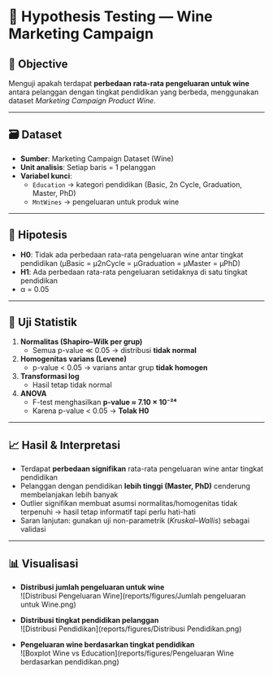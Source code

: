 # 🧪 Hypothesis Testing — Wine Marketing Campaign

## 🎯 Objective
Menguji apakah terdapat **perbedaan rata-rata pengeluaran untuk wine** antara pelanggan dengan tingkat pendidikan yang berbeda, menggunakan dataset *Marketing Campaign Product Wine*.

---

## 🗃️ Dataset
- **Sumber**: Marketing Campaign Dataset (Wine)
- **Unit analisis**: Setiap baris = 1 pelanggan
- **Variabel kunci**:
  - `Education` → kategori pendidikan (Basic, 2n Cycle, Graduation, Master, PhD)
  - `MntWines` → pengeluaran untuk produk wine

---

## 🧩 Hipotesis
- **H0**: Tidak ada perbedaan rata-rata pengeluaran wine antar tingkat pendidikan (μBasic = μ2nCycle = μGraduation = μMaster = μPhD)
- **H1**: Ada perbedaan rata-rata pengeluaran setidaknya di satu tingkat pendidikan
- α = 0.05

---

## 🧪 Uji Statistik
1. **Normalitas (Shapiro–Wilk per grup)**  
   - Semua p-value ≪ 0.05 → distribusi **tidak normal**
2. **Homogenitas varians (Levene)**  
   - p-value < 0.05 → varians antar grup **tidak homogen**
3. **Transformasi log**  
   - Hasil tetap tidak normal
4. **ANOVA**  
   - F-test menghasilkan **p-value ≈ 7.10 × 10⁻²⁴**
   - Karena p-value < 0.05 → **Tolak H0**

---

## 📈 Hasil & Interpretasi
- Terdapat **perbedaan signifikan** rata-rata pengeluaran wine antar tingkat pendidikan
- Pelanggan dengan pendidikan **lebih tinggi (Master, PhD)** cenderung membelanjakan lebih banyak
- Outlier signifikan membuat asumsi normalitas/homogenitas tidak terpenuhi → hasil tetap informatif tapi perlu hati-hati
- Saran lanjutan: gunakan uji non-parametrik (*Kruskal–Wallis*) sebagai validasi

---

## 📊 Visualisasi

- **Distribusi jumlah pengeluaran untuk wine**  
  ![Distribusi Pengeluaran Wine](reports/figures/Jumlah pengeluaran untuk Wine.png)

- **Distribusi tingkat pendidikan pelanggan**  
  ![Distribusi Pendidikan](reports/figures/Distribusi Pendidikan.png)

- **Pengeluaran wine berdasarkan tingkat pendidikan**  
  ![Boxplot Wine vs Education](reports/figures/Pengeluaran Wine berdasarkan pendidikan.png)
